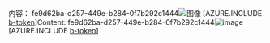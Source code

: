 <span data-ttu-id="70119-101">内容： fe9d62ba-d257-449e-b284-0f7b292c1444![图像](08ea59cb-8fac-4536-8826-a698ffe0d765.png)
[AZURE.INCLUDE [b-token](9760f2ba-31db-437b-8aee-a9b88fe4b518.md)]</span><span class="sxs-lookup"><span data-stu-id="70119-101">Content: fe9d62ba-d257-449e-b284-0f7b292c1444![image](08ea59cb-8fac-4536-8826-a698ffe0d765.png)
[AZURE.INCLUDE [b-token](9760f2ba-31db-437b-8aee-a9b88fe4b518.md)]</span></span>
